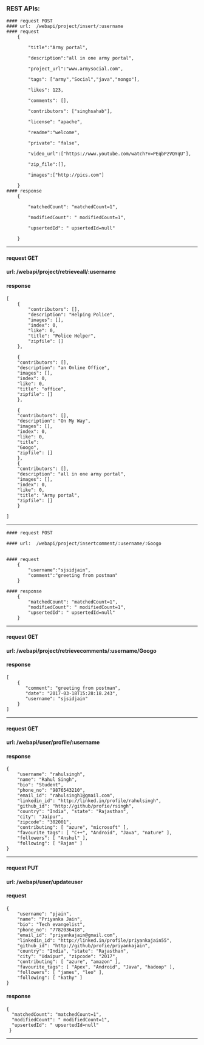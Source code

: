 ### REST APIs:


    #### request POST 
    #### url:  /webapi/project/insert/:username
    #### request
		{

			"title":"Army portal",

			"description":"all in one army portal",

			"project_url":"www.armysocial.com",

			"tags": ["army","Social","java","mongo"],

			"likes": 123,

			"comments": [],

			"contributors": ["singhsahab"],

			"license": "apache",

			"readme":"welcome",

			"private": "false",

			"video_url":["https://www.youtube.com/watch?v=PEqbPzVQYqU"],

			"zip_file":[], 

			"images":["http://pics.com"] 

		}
	#### response
		{
														
			"matchedCount": "matchedCount=1",  

			"modifiedCount": " modifiedCount=1",

			"upsertedId": " upsertedId=null"

		}

------------------------------------------------------------------------------

  #### request GET 
  #### url:  /webapi/project/retrieveall/:username 
  #### response
	[ 
		{ 
			"contributors": [], 
			"description": "Helping Police", 
			"images": [], 
			"index": 0, 
			"like": 0,
			"title": "Police Helper", 
			"zipfile": [] 
		}, 
	
		{ 
		"contributors": [],
		"description": "an Online Office", 
		"images": [], 
		"index": 0, 
		"like": 0, 
		"title": "office", 
		"zipfile": [] 
		},
		
		{ 
		"contributors": [], 
		"description": "On My Way", 
		"images": [], 
		"index": 0, 
		"like": 0, 
		"title": 
		"Googo", 
		"zipfile": [] 
		},
		{ 
		"contributors": [], 
		"description": "all in one army portal", 
		"images": [], 
		"index": 0, 
		"like": 0, 
		"title": "Army portal", 
		"zipfile": [] 
		}
		
	]

------------------------------------------------------------------------------


    #### request POST 
                                             
    #### url:  /webapi/project/insertcomment/:username/:Googo 


    #### request
		{
			"username":"sjsidjain",
			"comment":"greeting from postman"
		} 

    #### response
		{ 
			"matchedCount": "matchedCount=1", 
			"modifiedCount": " modifiedCount=1", 
			"upsertedId": " upsertedId=null" 
		}


------------------------------------------------------------------------------

   #### request GET 
   #### url:  /webapi/project/retrievecomments/:username/Googo 

   #### response
    [ 
        { 
           "comment": "greeting from postman", 
           "date": "2017-03-18T15:28:18.243",  
           "username": "sjsidjain" 
        } 
    ]
------------------------------------------------------------------------------

  #### request GET 
  #### url:  /webapi/user/profile/:username
  
  #### response
	{
		"username": "rahulsingh", 
		"name": "Rahul Singh", 
		"bio": "Student", 
		"phone_no": "9876543210",  
		"email_id": "rahulsingh1@gmail.com", 
		"linkedin_id": "http://linked.in/profile/rahulsingh", 
		"github_id": "http://github/profie/rsingh", 
		"country": "India", "state": "Rajasthan", 
		"city": "Jaipur", 
		"zipcode": "302001", 
		"contributing": [ "azure", "microsoft" ], 
		"favourite_tags": [ "C++", "Android", "Java", "nature" ], 
		"followers": [ "Anshul" ], 
		"following": [ "Rajan" ] 
	}


------------------------------------------------------------------------------


  #### request PUT 
  #### url:  /webapi/user/updateuser 

  #### request 
	{ 
		"username": "pjain", 
		"name": "Priyanka Jain", 
		"bio": "Tech evangelist", 
		"phone_no": "7782036418", 
		"email_id": "priyankajain@gmail.com", 
		"linkedin_id": "http://linked.in/profile/priyankajain55", 
		"github_id": "http://github/profie/priyankajain", 
		"country": "India", "state": "Rajasthan", 
		"city": "Udaipur", "zipcode": "2017", 
		"contributing": [ "azure", "amazon" ], 
		"favourite_tags": [ "Apex", "Android", "Java", "hadoop" ], 
		"followers": [ "james", "leo" ],  
		"following": [ "kathy" ] 
	}

   #### response
    { 
      "matchedCount": "matchedCount=1", 
      "modifiedCount": " modifiedCount=1", 
      "upsertedId": " upsertedId=null" 
     }
------------------------------------------------------------------------------
